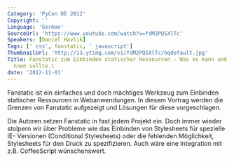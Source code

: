```yaml
---
Category: 'PyCon DE 2012'
Copyright: ''
Language: 'German'
SourceUrl: 'https://www.youtube.com/watch?v=fdM2PQSXlTc'
Speakers: [Daniel Havlik]
Tags: [' css', fanstatic, ' javascript']
ThumbnailUrl: 'http://i3.ytimg.com/vi/fdM2PQSXlTc/hqdefault.jpg'
Title: Fanstatic zum Einbinden statischer Ressourcen - Was es kann und was es k\xF6\
  nnen sollte.\
date: '2012-11-01'
---
```

Fanstatic ist ein einfaches und doch mächtiges Werkzeug zum Einbinden
statischer Ressourcen in Webanwendungen. In diesem Vortrag werden die Grenzen
von Fanstatic aufgezeigt und Lösungen für diese vorgeschlagen.

Die Autoren setzen Fanstatic in fast jedem Projekt ein. Doch immer wieder
stolpern wir über Probleme wie das Einbinden von Stylesheets für spezielle IE-
Versionen (Conditional Stylesheets) oder die fehlenden Möglichkeit,
Stylesheets für den Druck zu spezifizieren. Auch wäre eine Integration mit
z.B. CoffeeScript wünschenswert.

